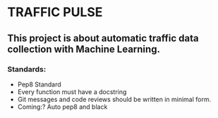 # TRAFFIC PULSE

## This project is about automatic traffic data collection with Machine Learning.

### Standards:
- Pep8 Standard
- Every function must have a docstring
- Git messages and code reviews should be written in minimal form.
- Coming:? Auto pep8 and black
